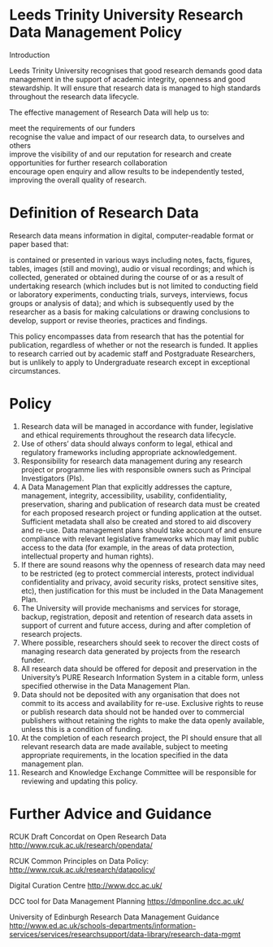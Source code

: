 # Leeds Trinity University Research Data Management Policy  

Introduction  

Leeds Trinity University recognises that good research demands good data management in the support of academic integrity, openness and good stewardship. It will ensure that research data is managed to high standards throughout the research data lifecycle.  

The effective management of Research Data will help us to:  

meet the requirements of our funders   
recognise the value and impact of our research data, to ourselves and others   
improve the visibility of and our reputation for research and create opportunities for further research collaboration   
encourage open enquiry and allow results to be independently tested, improving the overall quality of research.  

# Definition of Research Data  

Research data means information in digital, computer-readable format or paper based that:  

is contained or presented in various ways including notes, facts, figures, tables, images (still and moving), audio or visual recordings; and which is collected, generated or obtained during the course of or as a result of undertaking research (which includes but is not limited to conducting field or laboratory experiments, conducting trials, surveys, interviews, focus groups or analysis of data); and which is subsequently used by the researcher as a basis for making calculations or drawing conclusions to develop, support or revise theories, practices and findings.  

This policy encompasses data from research that has the potential for publication, regardless of whether or not the research is funded. It applies to research carried out by academic staff and Postgraduate Researchers, but is unlikely to apply to Undergraduate research except in exceptional circumstances.  

# Policy  

1. Research data will be managed in accordance with funder, legislative and ethical requirements throughout the research data lifecycle.   
2. Use of others’ data should always conform to legal, ethical and regulatory frameworks including appropriate acknowledgement.   
3. Responsibility for research data management during any research project or programme lies with responsible owners such as Principal Investigators (PIs).   
4. A Data Management Plan that explicitly addresses the capture, management, integrity, accessibility, usability, confidentiality, preservation, sharing and publication of research data must be created for each proposed research project or funding application at the outset. Sufficient metadata shall also be created and stored to aid discovery and re-use. Data management plans should take account of and ensure compliance with relevant legislative frameworks which may limit public access to the data (for example, in the areas of data protection, intellectual property and human rights).   
5. If there are sound reasons why the openness of research data may need to be restricted (eg to protect commercial interests, protect individual confidentiality and privacy, avoid security risks, protect sensitive sites, etc), then justification for this must be included in the Data Management Plan.   
6. The University will provide mechanisms and services for storage, backup, registration, deposit and retention of research data assets in support of current and future access, during and after completion of research projects.   
7. Where possible, researchers should seek to recover the direct costs of managing research data generated by projects from the research funder.   
8. All research data should be offered for deposit and preservation in the University’s PURE Research Information System in a citable form, unless specified otherwise in the Data Management Plan.   
9. Data should not be deposited with any organisation that does not commit to its access and availability for re-use. Exclusive rights to reuse or publish research data should not be handed over to commercial publishers without retaining the rights to make the data openly available, unless this is a condition of funding.   
10. At the completion of each research project, the PI should ensure that all relevant research data are made available, subject to meeting appropriate requirements, in the location specified in the data management plan.   
11. Research and Knowledge Exchange Committee will be responsible for reviewing and updating this policy.  

# Further Advice and Guidance  

RCUK Draft Concordat on Open Research Data http://www.rcuk.ac.uk/research/opendata/  

RCUK Common Principles on Data Policy: http://www.rcuk.ac.uk/research/datapolicy/  

Digital Curation Centre http://www.dcc.ac.uk/  

DCC tool for Data Management Planning https://dmponline.dcc.ac.uk/  

University of Edinburgh Research Data Management Guidance http://www.ed.ac.uk/schools-departments/information-services/services/researchsupport/data-library/research-data-mgmt  